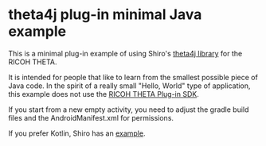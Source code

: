 # theta4j plug-in minimal Java example

This is a minimal plug-in example of using Shiro's 
[theta4j library](https://github.com/theta4j/theta-web-api) 
for the RICOH THETA.

It is intended for people that like to learn from the smallest possible
piece of Java code. In the spirit of a really small
"Hello, World" type of application, this example does not use the 
[RICOH THETA Plug-in SDK](https://github.com/ricohapi/theta-plugin-sdk).

If you start from a new empty activity, you need to adjust the 
gradle build files and the AndroidManifest.xml for permissions.

If you prefer Kotlin, Shiro has an [example](https://github.com/theta4j/theta-web-api/tree/master/plugin-example).



